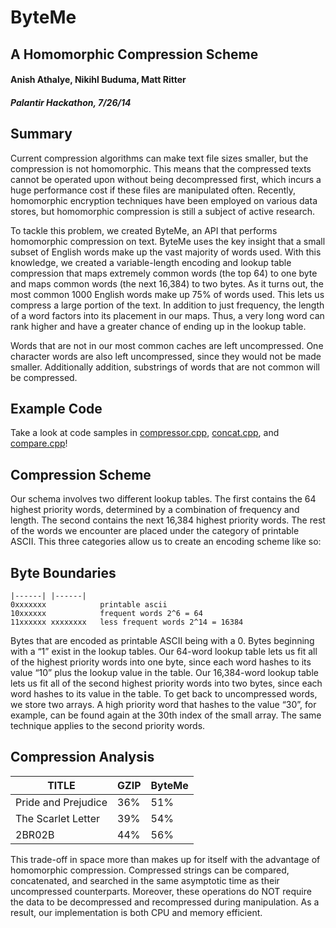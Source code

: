 # ByteMe
## A Homomorphic Compression Scheme

#### Anish Athalye, Nikihl Buduma, Matt Ritter
##### Palantir Hackathon, 7/26/14

## Summary

Current compression algorithms can make text file sizes smaller, but the
compression is not homomorphic.  This means that the compressed texts cannot be
operated upon without being decompressed first, which incurs a huge performance
cost if these files are manipulated often. Recently, homomorphic encryption
techniques have been employed on various data stores, but homomorphic
compression is still a subject of active research.

To tackle this problem, we created ByteMe, an API that performs homomorphic
compression on text. ByteMe uses the key insight that a small subset of English
words make up the vast majority of words used. With this knowledge, we created
a variable-length encoding and lookup table compression that maps extremely
common words (the top 64) to one byte and maps common words (the next 16,384)
to two bytes. As it turns out, the most common 1000 English words make up 75%
of words used. This lets us compress a large portion of the text. In addition
to just frequency, the length of a word factors into its placement in our maps.
Thus, a very long word can rank higher and have a greater chance of ending up
in the lookup table.

Words that are not in our most common caches are left uncompressed. One
character words are also left uncompressed, since they would not be made
smaller. Additionally addition, substrings of words that are not common will be
compressed. 

## Example Code

Take a look at code samples in [compressor.cpp](compressor.cpp),
[concat.cpp](concat.cpp), and [compare.cpp](compare.cpp)!

## Compression Scheme

Our schema involves two different lookup tables. The first contains the 64
highest priority words, determined by a combination of frequency and length.
The second contains the next 16,384 highest priority words. The rest of the
words we encounter are placed under the category of printable ASCII. This three
categories allow us to create an encoding scheme like so:

## Byte Boundaries
 
```
|------| |------|
0xxxxxxx            printable ascii
10xxxxxx            frequent words 2^6 = 64
11xxxxxx xxxxxxxx   less frequent words 2^14 = 16384
```

Bytes that are encoded as printable ASCII being with a 0. Bytes beginning with
a “1” exist in the lookup tables. Our 64-word lookup table lets us fit all of
the highest priority words into one byte, since each word hashes to its value
“10” plus the lookup value in the table. Our 16,384-word lookup table lets us
fit all of the second highest priority words into two bytes, since each word
hashes to its value in the table. To get back to uncompressed words, we store
two arrays. A high priority word that hashes to the value “30”, for example,
can be found again at the 30th index of the small array. The same technique
applies to the second priority words.


## Compression Analysis

| TITLE                |  GZIP  |  ByteMe |
|----------------------|--------|---------|
| Pride and Prejudice  |   36%  |   51%   |
| The Scarlet Letter   |   39%  |   54%   |
| 2BR02B               |   44%  |   56%   |

This trade-off in space more than makes up for itself with the advantage of
homomorphic compression. Compressed strings can be compared, concatenated, and
searched in the same asymptotic time as their uncompressed counterparts.
Moreover, these operations do NOT require the data to be decompressed and
recompressed during manipulation. As a result, our implementation is both CPU
and memory efficient.
